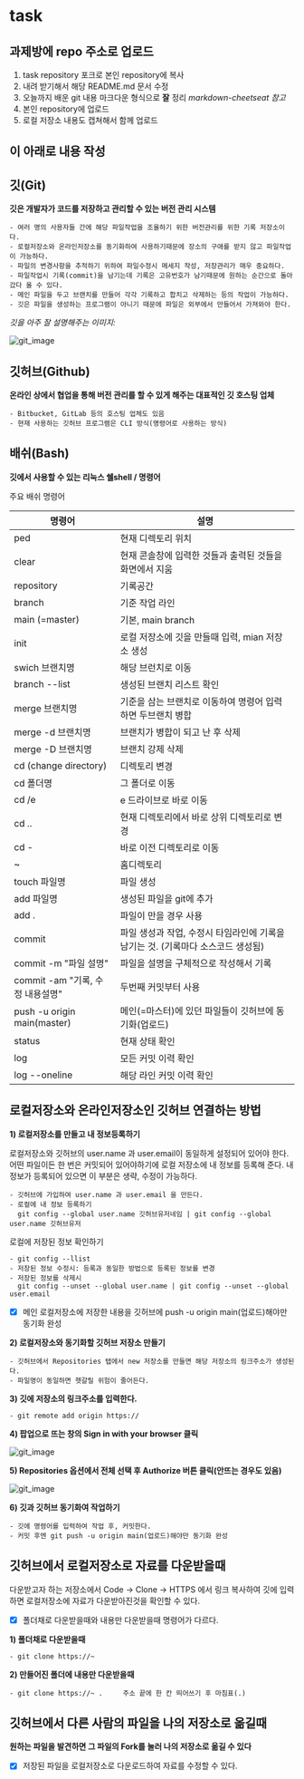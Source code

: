 # task

## 과제방에 repo 주소로 업로드

1. task repository 포크로 본인 repository에 복사
2. 내려 받기해서 해당 README.md 문서 수정
3. 오늘까지 배운 git 내용 마크다운 형식으로 __잘__ 정리
  _markdown-cheetseat 참고_
4. 본인 repository에 업로드
5. 로컬 저장소 내용도 캡쳐해서 함께 업로드

이 아래로 내용 작성
-

## 깃(Git)

__깃은 개발자가 코드를 저장하고 관리할 수 있는 버전 관리 시스템__

    - 여러 명의 사용자들 간에 해당 파일작업을 조율하기 위한 버전관리를 위한 기록 저장소이다.
    - 로컬저장소와 온라인저장소를 동기화하여 사용하기때문에 장소의 구애를 받지 않고 파일작업이 가능하다.
    - 파일의 변경사항을 추적하기 위하여 파일수정시 메세지 작성, 저장관리가 매우 중요하다.
    - 파일작업시 기록(commit)을 남기는데 기록은 고유번호가 남기때문에 원하는 순간으로 돌아갔다 올 수 있다.
    - 메인 파일을 두고 브랜치를 만들어 각각 기록하고 합치고 삭제하는 등의 작업이 가능하다.
    - 깃은 파일을 생성하는 프로그램이 아니기 때문에 파일은 외부에서 만들어서 가져와야 한다.




_깃을 아주 잘 설명해주는 이미지:_

![git_image](https://git-scm.com/images/branching-illustration@2x.png)


## 깃허브(Github)

__온라인 상에서 협업을 통해 버전 관리를 할 수 있게 해주는 대표적인 깃 호스팅 업체__

    - Bitbucket, GitLab 등의 호스팅 업체도 있음
    - 현재 사용하는 깃허브 프로그램은 CLI 방식(명령어로 사용하는 방식)


## 배쉬(Bash)

__깃에서 사용할 수 있는 리눅스 쉘shell / 명령어__

주요 배쉬 명령어

| 명령어 | 설명 |
| --- | --- |
| ped | 현재 디렉토리 위치 |
| clear | 현재 콘솔창에 입력한 것들과 출력된 것들을 화면에서 지움 |
| repository | 기록공간 |
| branch | 기준 작업 라인 |
| main (=master) | 기본, main branch |
| init | 로컬 저장소에 깃을 만들때 입력, mian 저장소 생성 |
| swich 브랜치명 | 해당 브런치로 이동 |
| branch --list | 생성된 브랜치 리스트 확인 |
| merge 브랜치명 | 기준을 삼는 브랜치로 이동하여 명령어 입력하면  두브랜치 병합 |
| merge -d 브랜치명 | 브랜치가 병합이 되고 난 후 삭제 |
| merge -D 브랜치명 | 브랜치 강제 삭제 |
| cd (change directory) | 디렉토리 변경 |
| cd 폴더명 | 그 폴더로 이동 |
| cd /e | e 드라이브로 바로 이동 |
| cd .. | 현재 디렉토리에서 바로 상위 디렉토리로 변경 |
| cd - | 바로 이전 디렉토리로 이동 |
| ~ | 홈디렉토리 |
| touch 파일명 | 파일 생성 |
| add 파일명 | 생성된 파일을 git에 추가 |
| add . | 파일이 만을 경우 사용 |
| commit | 파일 생성과 작업, 수정시 타임라인에 기록을 남기는 것. (기록마다 소스코드 생성됨) |
| commit -m "파일 설명" | 파일을 설명을 구체적으로 작성해서 기록 |
| commit -am "기록, 수정 내용설명" | 두번째 커밋부터 사용 |
| push -u origin main(master) | 메인(=마스터)에 있던 파일들이 깃허브에 동기화(업로드) |
| status | 현재 상태 확인 |
| log | 모든 커밋 이력 확인 |
| log --oneline | 해당 라인 커밋 이력 확인 |


## 로컬저장소와 온라인저장소인 깃허브 연결하는 방법

__1) 로컬저장소를 만들고 내 정보등록하기__

로컬저장소와 깃허브의 user.name 과 user.email이 동일하게 설정되어 있어야 한다.
어떤 파일이든 한 번은 커밋되어 있어야하기에 로컬 저장소에 내 정보를 등록해 준다.
내정보가 등록되어 있으면 이 부분은 생략, 수정이 가능하다.


    - 깃허브에 가입하여 user.name 과 user.email 을 만든다.
    - 로컬에 내 정보 등록하기
      git config --global user.name 깃허브유저네임 | git config --global user.name 깃허브유저

로컬에 저장된 정보 확인하기

    - git config --llist
    - 저장된 정보 수정시: 등록과 동일한 방법으로 등록된 정보를 변경
    - 저장된 정보를 삭제시
      git config --unset --global user.name | git config --unset --global user.email

- [x] 메인 로컬저장소에 저장한 내용을 깃허브에 push -u origin main(업로드)해야만 동기화 완성

__2) 로컬저장소와 동기화할 깃허브 저장소 만들기__

    - 깃허브에서 Repositories 탭에서 new 저장소를 만들면 해당 저장소의 링크주소가 생성된다.
    - 파일명이 동일하면 헷갈릴 위험이 줄어든다.

__3) 깃에 저장소의 링크주소를 입력한다.__

    - git remote add origin https://

__4) 팝업으로 뜨는 창의 Sign in with your browser 클릭__

![git_image](https://cafeptthumb-phinf.pstatic.net/MjAyMjA0MDRfMjAw/MDAxNjQ5MDU0MTYyOTUw.2R2WyhYMxDiyODUvlN_MpHKOUkdr-JbUpgnS89lMphkg.EIHJ9Zl0j9mXq9QZnxaROcxxFyLUx78jWSCQECHzBMgg.PNG/github_log.png?type=w1600)

__5) Repositories 옵션에서 전체 선택 후 Authorize 버튼 클릭(안뜨는 경우도 있음)__

![git_image](https://cafeptthumb-phinf.pstatic.net/MjAyMTEwMTFfMTQg/MDAxNjMzOTM0Mjg1ODQ3.JbIbdhK7cPFui3mTSUoFOos0Ke6uz1kvg7IkHJIELggg.oQidvKV-SbikYwpbQfevr53ElLWKecKsDh_tP7lunngg.PNG/06.png?type=w1600)

__6) 깃과 깃허브 동기화여 작업하기__

    - 깃에 명령어를 입력하여 작업 후, 커밋한다.
    - 커밋 후엔 git push -u origin main(업로드)해야만 동기화 완성


## 깃허브에서 로컬저장소로 자료를 다운받을때

다운받고자 하는 저장소에서 Code -> Clone -> HTTPS 에서 링크 복사하여 깃에 입력하면
로컬저장소에 자료가 다운받아진것을 확인할 수 있다.

- [x] 폴더채로 다운받을때와 내용만 다운받을때 명령어가 다르다.

__1) 폴더채로 다운받을때__

    - git clone https://~
    
__2) 만들어진 폴더에 내용만 다운받을때__

    - ​git clone https://~ .     주소 끝에 한 칸 띄어쓰기 후 마침표(.)



## 깃허브에서 다른 사람의 파일을 나의 저장소로 옮길때

__원하는 파일을 발견하면 그 파일의 Fork를 눌러 나의 저장소로 옮길 수 있다__

- [x] 저장된 파일을 로컬저장소로 다운로드하여 자료를 수정할 수 있다.
